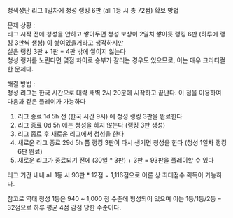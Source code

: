청색성단 리그 1일차에 청성 랭킹 6판 (all 1등 시 총 72점) 확보 방법  

문제 상황 :  
리그 시작 전에 청성을 안하고 쌓아두면 청성 보상이 2일치 쌓이듯 랭킹 6판 (하루에 랭킹 3판씩 생성) 이 쌓여있을거라고 생각하지만  
실은 랭킹 3판 + 1판 = 4판 밖에 쌓이지 않는다  
청성 랭커를 노린다면 몇점 차이로 승부가 갈리는 경우도 있으므로, 이는 매우 크리티컬한 문제다.  

해결 방법 :  
청성 리그는 한국 시간으로 대략 새벽 2시 20분에 시작하고 끝난다. 이 점을 이용하여 다음과 같은 플레이가 가능하다  
  
1. 리그 종료 1d 5h 전 (한국 시간 9시) 에 청성 랭킹 3판을 완료한다  
2. 리그 종료 0d 5h 에는 청성을 하지 않는다 (랭킹 3판 생성)  
3. 리그 종료 후 새로운 리그에서 청성을 한다  
4. 새로운 리그 종료 29d 5h 쯤 랭킹 3판이 다시 생기면 청성을 한다 (청성 1일차 랭킹 6판 완료)  
5. 새로운 리그가 종료되기 전에 (30일 * 3판) + 3판 = 93판을 플레이할 수 있다   
  
리그 기간 내내 all 1등 시 93판 * 12점 = 1,116점으로 이론 상 최대점수 획득이 가능하다.  
  
참고로 역대 청성 1등은 940 ~ 1,000 점 수준에 형성되어 있으며 이는 1등/1등/2등 = 32점으로 하루 평균 4점 감점 당한 수준이다.  
